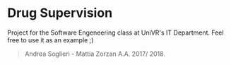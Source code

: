 # Drug Supervision
Project for the Software Engeneering class at UniVR's IT Department. Feel free to use it as an example ;)
> Andrea Soglieri - Mattia Zorzan A.A. 2017/ 2018.
